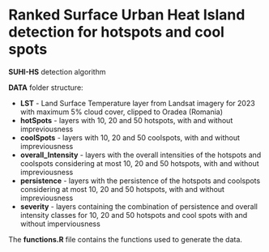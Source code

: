 # Ranked Surface Urban Heat Island detection for hotspots and cool spots  

**SUHI-HS** detection algorithm


**DATA** folder structure:
- **LST** - Land Surface Temperature layer from Landsat imagery for 2023 with maximum 5% cloud cover, clipped to Oradea (Romania)
- **hotSpots** - layers with 10, 20 and 50 hotspots, with and without impreviousness
- **coolSpots** - layers with 10, 20 and 50 coolspots, with and without impreviousness
- **overall_Intensity** - layers with the overall intensities of the hotspots and coolspots considering at most 10, 20 and 50 hotspots, with and without impreviousness
- **persistence** - layers with the persistence of the hotspots and coolspots considering at most 10, 20 and 50 hotspots, with and without impreviousness
- **severity** - layers containing the combination of persistence and overall intensity classes for 10, 20 and 50 hotspots and cool spots with and without imperviousness

The **functions.R** file contains the functions used to generate the data.
